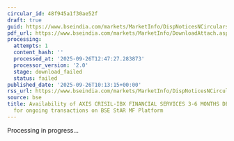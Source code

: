 ```yaml
---
circular_id: 48f945a1f30ae52f
draft: true
guid: https://www.bseindia.com/markets/MarketInfo/DispNoticesNCirculars.aspx?Noticeid={DA8B793C-7CA1-4BAA-91FB-07BA6CC3D86A}&noticeno=20250926-24&dt=09/26/2025&icount=24&totcount=50&flag=0
pdf_url: https://www.bseindia.com/markets/MarketInfo/DownloadAttach.aspx?id=20250926-24&attachedId=
processing:
  attempts: 1
  content_hash: ''
  processed_at: '2025-09-26T12:47:27.283873'
  processor_version: '2.0'
  stage: download_failed
  status: failed
published_date: '2025-09-26T10:13:15+00:00'
rss_url: https://www.bseindia.com/markets/MarketInfo/DispNoticesNCirculars.aspx?Noticeid={DA8B793C-7CA1-4BAA-91FB-07BA6CC3D86A}&noticeno=20250926-24&dt=09/26/2025&icount=24&totcount=50&flag=0
source: bse
title: Availability of AXIS CRISIL-IBX FINANCIAL SERVICES 3-6 MONTHS DEBT INDEX FUND
  for ongoing transactions on BSE StAR MF Platform
---
```


Processing in progress...